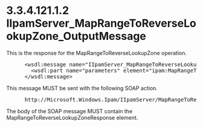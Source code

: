 <html dir="LTR" xmlns:mshelp="http://msdn.microsoft.com/mshelp" xmlns:ddue="http://ddue.schemas.microsoft.com/authoring/2003/5" xmlns:xlink="http://www.w3.org/1999/xlink" xmlns:tool="http://www.microsoft.com/tooltip">
 <body>
 <div id="header">
 <h1 class="heading">3.3.4.121.1.2 IIpamServer_MapRangeToReverseLookupZone_OutputMessage</h1>
 </div>
 <div id="mainSection">
 <div id="mainBody">
 <div id="allHistory" class="saveHistory"></div>
 <div id="sectionSection0" class="section" name="collapseableSection">
 

<p>This is the response for the MapRangeToReverseLookupZone
operation.</p>

<dl>
<dd>
<div><pre> &lt;wsdl:message name=&quot;IIpamServer_MapRangeToReverseLookupZone_OutputMessage&quot;&gt;
   &lt;wsdl:part name=&quot;parameters&quot; element=&quot;ipam:MapRangeToReverseLookupZoneResponse&quot; /&gt;
 &lt;/wsdl:message&gt;
</pre></div>
</dd></dl>

<p>This message MUST be sent with the following SOAP action.</p>

<dl>
<dd>
<div><pre> http://Microsoft.Windows.Ipam/IIpamServer/MapRangeToReverseLookupZoneResponse
</pre></div>
</dd></dl>

<p>The body of the SOAP message MUST contain the
MapRangeToReverseLookupZoneResponse element.</p>


 </div>
 </div>
 </div>
 </body>
</html>